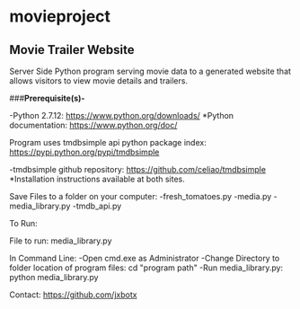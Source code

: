 # movieproject
## Movie Trailer Website

Server Side Python program serving movie data to a generated website that allows visitors to view movie details and trailers.

###**Prerequisite(s)-**

-Python 2.7.12: https://www.python.org/downloads/
  *Python documentation: https://www.python.org/doc/
      
Program uses tmdbsimple api python package index: https://pypi.python.org/pypi/tmdbsimple

-tmdbsimple github repository: https://github.com/celiao/tmdbsimple
  *Installation instructions available at both sites.
      
Save Files to a folder on your computer: 
-fresh_tomatoes.py
-media.py
-media_library.py
-tmdb_api.py
      


To Run:

File to run: media_library.py

In Command Line:
-Open cmd.exe as Administrator
-Change Directory to folder location of program files: cd "program path"
-Run media_library.py:  python media_library.py

Contact:
https://github.com/jxbotx
